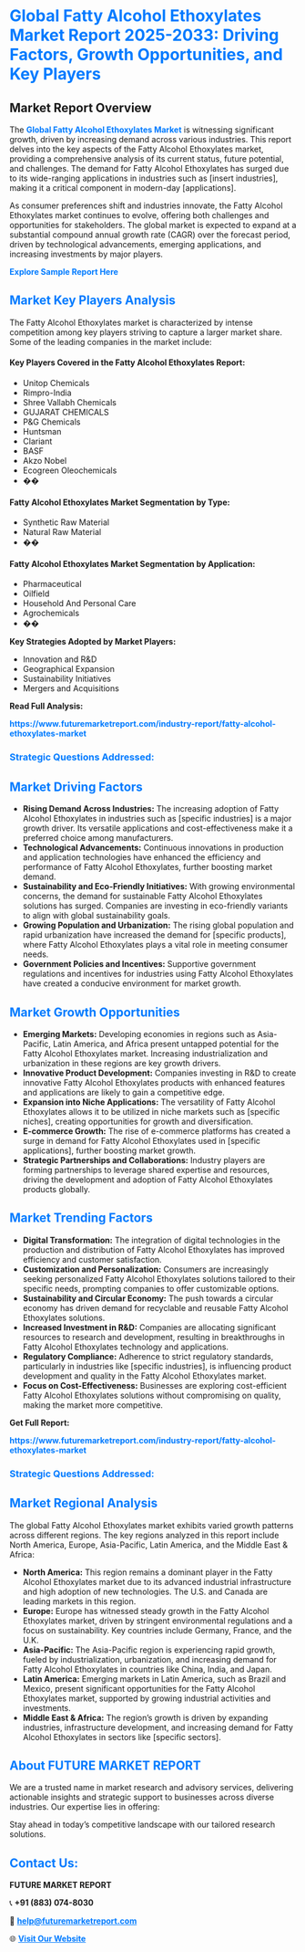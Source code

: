 <h1 style="color: #007BFF;">Global Fatty Alcohol Ethoxylates Market Report 2025-2033: Driving Factors, Growth Opportunities, and Key Players</h1>

<section id="overview">
<h2>Market Report Overview</h2>
<p>The <a href="https://www.futuremarketreport.com/industry-report/fatty-alcohol-ethoxylates-market" style="color: #007BFF; text-decoration: none;"><strong>Global Fatty Alcohol Ethoxylates Market</strong></a> is witnessing significant growth, driven by increasing demand across various industries. This report delves into the key aspects of the Fatty Alcohol Ethoxylates market, providing a comprehensive analysis of its current status, future potential, and challenges. The demand for Fatty Alcohol Ethoxylates has surged due to its wide-ranging applications in industries such as [insert industries], making it a critical component in modern-day [applications].</p>
<p>As consumer preferences shift and industries innovate, the Fatty Alcohol Ethoxylates market continues to evolve, offering both challenges and opportunities for stakeholders. The global market is expected to expand at a substantial compound annual growth rate (CAGR) over the forecast period, driven by technological advancements, emerging applications, and increasing investments by major players.</p>
</section>

<section id="overview">
<p><a href="https://www.futuremarketreport.com/request-sample/reportId=118372" style="color: #007BFF; text-decoration: none;"><strong>Explore Sample Report Here</strong></a></p>
</section>

<section id="key-players">
<h2 style="color: #007BFF;">Market Key Players Analysis</h2>
<p>The Fatty Alcohol Ethoxylates market is characterized by intense competition among key players striving to capture a larger market share. Some of the leading companies in the market include:</p>
<h4>Key Players Covered in the Fatty Alcohol Ethoxylates Report:</h4>
<ul><li>Unitop Chemicals</li><li>Rimpro-India</li><li>Shree Vallabh Chemicals</li><li>GUJARAT CHEMICALS</li><li>P&amp;G Chemicals</li><li>Huntsman</li><li>Clariant</li><li>BASF</li><li>Akzo Nobel</li><li>Ecogreen Oleochemicals</li><li>��</li></ul>
<h4>Fatty Alcohol Ethoxylates Market Segmentation by Type:</h4>
<ul><li>Synthetic Raw Material</li><li>Natural Raw Material</li><li>��</li></ul>

<h4>Fatty Alcohol Ethoxylates Market Segmentation by Application:</h4>
<ul><li>Pharmaceutical</li><li>Oilfield</li><li>Household And Personal Care</li><li>Agrochemicals</li><li>��</li></ul>
<p><strong>Key Strategies Adopted by Market Players:</strong></p>
<ul>
<li>Innovation and R&D</li>
<li>Geographical Expansion</li>
<li>Sustainability Initiatives</li>
<li>Mergers and Acquisitions</li>
</ul>
</section>

<section>
<p><strong>Read Full Analysis: </strong></p><a href="https://www.futuremarketreport.com/industry-report/fatty-alcohol-ethoxylates-market" style="color: #007BFF; text-decoration: none;"><strong>https://www.futuremarketreport.com/industry-report/fatty-alcohol-ethoxylates-market</strong></a>
<h3 style="color: #007BFF;">Strategic Questions Addressed:</h3>
</section>

<section id="driving-factors">
<h2 style="color: #007BFF;">Market Driving Factors</h2>
<ul>
<li><strong>Rising Demand Across Industries:</strong> The increasing adoption of Fatty Alcohol Ethoxylates in industries such as [specific industries] is a major growth driver. Its versatile applications and cost-effectiveness make it a preferred choice among manufacturers.</li>
<li><strong>Technological Advancements:</strong> Continuous innovations in production and application technologies have enhanced the efficiency and performance of Fatty Alcohol Ethoxylates, further boosting market demand.</li>
<li><strong>Sustainability and Eco-Friendly Initiatives:</strong> With growing environmental concerns, the demand for sustainable Fatty Alcohol Ethoxylates solutions has surged. Companies are investing in eco-friendly variants to align with global sustainability goals.</li>
<li><strong>Growing Population and Urbanization:</strong> The rising global population and rapid urbanization have increased the demand for [specific products], where Fatty Alcohol Ethoxylates plays a vital role in meeting consumer needs.</li>
<li><strong>Government Policies and Incentives:</strong> Supportive government regulations and incentives for industries using Fatty Alcohol Ethoxylates have created a conducive environment for market growth.</li>
</ul>
</section>

<section id="growth-opportunities">
<h2 style="color: #007BFF;">Market Growth Opportunities</h2>
<ul>
<li><strong>Emerging Markets:</strong> Developing economies in regions such as Asia-Pacific, Latin America, and Africa present untapped potential for the Fatty Alcohol Ethoxylates market. Increasing industrialization and urbanization in these regions are key growth drivers.</li>
<li><strong>Innovative Product Development:</strong> Companies investing in R&D to create innovative Fatty Alcohol Ethoxylates products with enhanced features and applications are likely to gain a competitive edge.</li>
<li><strong>Expansion into Niche Applications:</strong> The versatility of Fatty Alcohol Ethoxylates allows it to be utilized in niche markets such as [specific niches], creating opportunities for growth and diversification.</li>
<li><strong>E-commerce Growth:</strong> The rise of e-commerce platforms has created a surge in demand for Fatty Alcohol Ethoxylates used in [specific applications], further boosting market growth.</li>
<li><strong>Strategic Partnerships and Collaborations:</strong> Industry players are forming partnerships to leverage shared expertise and resources, driving the development and adoption of Fatty Alcohol Ethoxylates products globally.</li>
</ul>
</section>

<section id="trending-factors">
<h2 style="color: #007BFF;">Market Trending Factors</h2>
<ul>
<li><strong>Digital Transformation:</strong> The integration of digital technologies in the production and distribution of Fatty Alcohol Ethoxylates has improved efficiency and customer satisfaction.</li>
<li><strong>Customization and Personalization:</strong> Consumers are increasingly seeking personalized Fatty Alcohol Ethoxylates solutions tailored to their specific needs, prompting companies to offer customizable options.</li>
<li><strong>Sustainability and Circular Economy:</strong> The push towards a circular economy has driven demand for recyclable and reusable Fatty Alcohol Ethoxylates solutions.</li>
<li><strong>Increased Investment in R&D:</strong> Companies are allocating significant resources to research and development, resulting in breakthroughs in Fatty Alcohol Ethoxylates technology and applications.</li>
<li><strong>Regulatory Compliance:</strong> Adherence to strict regulatory standards, particularly in industries like [specific industries], is influencing product development and quality in the Fatty Alcohol Ethoxylates market.</li>
<li><strong>Focus on Cost-Effectiveness:</strong> Businesses are exploring cost-efficient Fatty Alcohol Ethoxylates solutions without compromising on quality, making the market more competitive.</li>
</ul>
</section>

<section>
<p><strong>Get Full Report: </strong></p><a href="https://www.futuremarketreport.com/industry-report/fatty-alcohol-ethoxylates-market" style="color: #007BFF; text-decoration: none;"><strong>https://www.futuremarketreport.com/industry-report/fatty-alcohol-ethoxylates-market</strong></a>
<h3 style="color: #007BFF;">Strategic Questions Addressed:</h3>
</section>


<section id="regional-analysis">
<h2 style="color: #007BFF;">Market Regional Analysis</h2>
<p>The global Fatty Alcohol Ethoxylates market exhibits varied growth patterns across different regions. The key regions analyzed in this report include North America, Europe, Asia-Pacific, Latin America, and the Middle East & Africa:</p>
<ul>
<li><strong>North America:</strong> This region remains a dominant player in the Fatty Alcohol Ethoxylates market due to its advanced industrial infrastructure and high adoption of new technologies. The U.S. and Canada are leading markets in this region.</li>
<li><strong>Europe:</strong> Europe has witnessed steady growth in the Fatty Alcohol Ethoxylates market, driven by stringent environmental regulations and a focus on sustainability. Key countries include Germany, France, and the U.K.</li>
<li><strong>Asia-Pacific:</strong> The Asia-Pacific region is experiencing rapid growth, fueled by industrialization, urbanization, and increasing demand for Fatty Alcohol Ethoxylates in countries like China, India, and Japan.</li>
<li><strong>Latin America:</strong> Emerging markets in Latin America, such as Brazil and Mexico, present significant opportunities for the Fatty Alcohol Ethoxylates market, supported by growing industrial activities and investments.</li>
<li><strong>Middle East & Africa:</strong> The region’s growth is driven by expanding industries, infrastructure development, and increasing demand for Fatty Alcohol Ethoxylates in sectors like [specific sectors].</li>
</ul>
</section>

<footer>
<h2 style="color: #007BFF;">About FUTURE MARKET REPORT</h2>
<p>We are a trusted name in market research and advisory services, delivering actionable insights and strategic support to businesses across diverse industries. Our expertise lies in offering:</p>

<p>Stay ahead in today’s competitive landscape with our tailored research solutions.</p>

<h2 style="color: #007BFF;">Contact Us:</h2>
<p><strong>FUTURE MARKET REPORT</strong></p>
<p>📞 <strong>+91 (883) 074-8030</strong></p>
<p>📧 <strong><a href="mailto:help@futuremarketreport.com" style="color: #007BFF;">help@futuremarketreport.com</a></strong></p>
<p>🌐 <strong><a href="https://www.futuremarketreport.com/" style="color: #007BFF;">Visit Our Website</a></strong></p>
</footer>